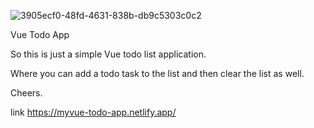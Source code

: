 
![3905ecf0-48fd-4631-838b-db9c5303c0c2](https://github.com/Raicon47/vue-todo-app/assets/47249002/f53dd774-f4cd-47bf-86de-d2ad16dd4c3a)


Vue Todo App

So this is just a simple Vue todo list application.

Where you can add a todo task to the list and then
clear the list as well.

Cheers.

link https://myvue-todo-app.netlify.app/
